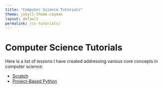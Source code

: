 ```yaml
---
title: "Computer Science Tutorials"
theme: jekyll-theme-cayman
layout: default
permalink: /cs-tutorials/
---
```


# Computer Science Tutorials

Here is a list of lessons I have created addressing various core concepts in computer science:
* [Scratch](scratch-1c)
* [Project-Based Python](python-2/)
